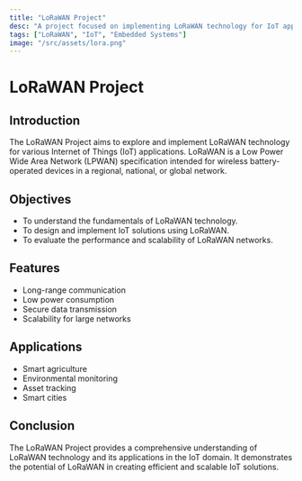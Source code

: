 ```yaml
---
title: "LoRaWAN Project"
desc: "A project focused on implementing LoRaWAN technology for IoT applications."
tags: ["LoRaWAN", "IoT", "Embedded Systems"]
image: "/src/assets/lora.png"
---
```


# LoRaWAN Project

## Introduction

The LoRaWAN Project aims to explore and implement LoRaWAN technology for various Internet of Things (IoT) applications. LoRaWAN is a Low Power Wide Area Network (LPWAN) specification intended for wireless battery-operated devices in a regional, national, or global network.

## Objectives

- To understand the fundamentals of LoRaWAN technology.
- To design and implement IoT solutions using LoRaWAN.
- To evaluate the performance and scalability of LoRaWAN networks.

## Features

- Long-range communication
- Low power consumption
- Secure data transmission
- Scalability for large networks

## Applications

- Smart agriculture
- Environmental monitoring
- Asset tracking
- Smart cities

## Conclusion

The LoRaWAN Project provides a comprehensive understanding of LoRaWAN technology and its applications in the IoT domain. It demonstrates the potential of LoRaWAN in creating efficient and scalable IoT solutions.

